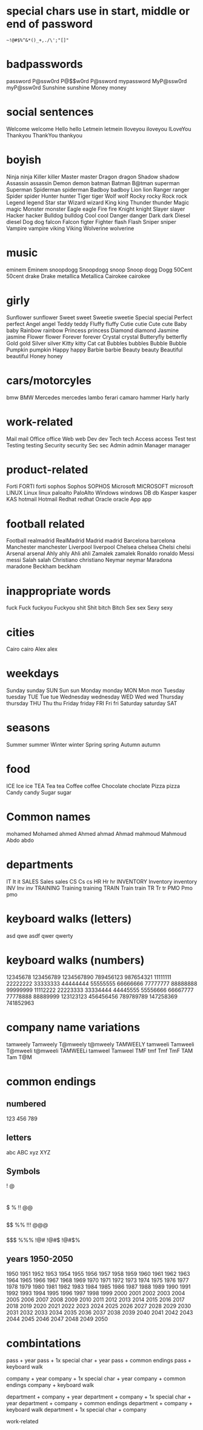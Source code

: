 # special chars use in start, middle or end of password
```
~!@#$%^&*()_+,./\';"[]"
```

# badpasswords
password
P@ssw0rd
P@$$w0rd
P@ssword
mypassword
MyP@ssw0rd
myP@ssw0rd
Sunshine
sunshine
Money
money

# social sentences
Welcome
welcome
Hello
hello
Letmein
letmein
Iloveyou
iloveyou
ILoveYou
Thankyou
ThankYou
thankyou

# boyish
Ninja
ninja
Killer
killer
Master
master
Dragon
dragon
Shadow
shadow
Assassin
assassin
Demon
demon
batman
Batman
B@tman
superman
Superman
Spiderman
spiderman
Badboy
badboy
Lion
lion
Ranger
ranger
Spider
spider
Hunter
hunter
Tiger
tiger
Wolf
wolf
Rocky
rocky
Rock
rock
Legend
legend
Star
star
Wizard
wizard
King
king
Thunder
thunder
Magic
magic
Monster
monster
Eagle
eagle
Fire
fire
Knight
knight
Slayer
slayer
Hacker
hacker
Bulldog
bulldog
Cool
cool
Danger
danger
Dark
dark
Diesel
diesel
Dog
dog
falcon
Falcon
figter
Fighter
flash
Flash
Sniper
sniper
Vampire
vampire
viking
Viking
Wolverine
wolverine

# music
eminem
Eminem
snoopdogg
Snoopdogg
snoop
Snoop
dogg
Dogg
50Cent
50cent
drake
Drake
metallica
Metallica
Cairokee
cairokee

# girly
Sunflower
sunflower
Sweet
sweet
Sweetie
sweetie
Special
special
Perfect
perfect
Angel
angel
Teddy
teddy
Fluffy
fluffy
Cutie
cutie
Cute
cute
Baby
baby
Rainbow
rainbow
Princess
princess
Diamond
diamond
Jasmine
jasmine
Flower
flower
Forever
forever
Crystal
crystal
Butteryfly
betterfly
Gold
gold
Silver
silver
Kitty
kitty
Cat
cat
Bubbles
bubbles
Bubble
Bubble
Pumpkin
pumpkin
Happy
happy
Barbie
barbie
Beauty
beauty
Beautiful
beautiful
Honey
honey

# cars/motorcyles
bmw
BMW
Mercedes
mercedes
lambo
ferari
camaro
hammer
Harly
harly

# work-related
Mail
mail
Office
office
Web
web
Dev
dev
Tech
tech
Access
access
Test
test
Testing
testing
Security
security
Sec
sec
Admin
admin
Manager
manager

# product-related
Forti
FORTI
forti
sophos
Sophos
SOPHOS
Microsoft
MICROSOFT
microsoft
LINUX
Linux
linux
paloalto
PaloAlto
Windows
windows
DB
db
Kasper
kasper
KAS
hotmail
Hotmail
Redhat
redhat
Oracle
oracle
App
app

# football related
Football
realmadrid
RealMadrid
Madrid
madrid
Barcelona
barcelona
Manchester
manchester
Liverpool
liverpool
Chelsea
chelsea
Chelsi
chelsi
Arsenal
arsenal
Ahly
ahly
Ahli
ahli
Zamalek
zamalek
Ronaldo
ronaldo
Messi
messi
Salah
salah
Christiano
christiano
Neymar
neymar
Maradona
maradone
Beckham
beckham

# inappropriate words
fuck
Fuck
fuckyou
Fuckyou
shit
Shit
bitch
Bitch
Sex
sex
Sexy
sexy

# cities
Cairo
cairo
Alex
alex

# weekdays
Sunday
sunday
SUN
Sun
sun
Monday
monday
MON
Mon
mon
Tuesday
tuesday
TUE
Tue
tue
Wednesday
wednesday
WED
Wed
wed
Thursday
thursday
THU
Thu
thu
Friday
friday
FRI
Fri
fri
Saturday
saturday
SAT

# seasons
Summer
summer
Winter
winter
Spring
spring
Autumn
autumn

# food
ICE
Ice
ice
TEA
Tea
tea
Coffee
coffee
Chocolate
choclate
Pizza
pizza
Candy
candy
Sugar
sugar

# Common names
mohamed
Mohamed
ahmed
Ahmed
ahmad
Ahmad
mahmoud
Mahmoud
Abdo
abdo

# departments
IT
It
it
SALES
Sales
sales
CS
Cs
cs
HR
Hr
hr
INVENTORY
Inventory
inventory
INV
Inv
inv
TRAINING
Training
training
TRAIN
Train
train
TR
Tr
tr
PMO
Pmo
pmo

# keyboard walks (letters)
asd
qwe
asdf
qwer
qwerty

# keyboard walks (numbers)
12345678
123456789
1234567890
789456123
987654321
11111111
22222222
33333333
44444444
55555555
66666666
77777777
88888888
99999999
11112222
22223333
33334444
44445555
55556666
66667777
77778888
88889999
123123123
456456456
789789789
147258369
741852963

# company name variations
tamweely
Tamweely
T@mweely
t@mweely
TAMWEELY
tamweeli
Tamweeli
T@mweeli
t@mweeli
TAMWEELi
tamweel
Tamweel
TMF
tmf
Tmf
TmF
TAM
Tam
T@M

# common endings
## numbered
123
456
789

## letters
abc
ABC
xyz
XYZ

## Symbols
!
@
#
$
%
!!
@@
##
$$
%%
!!!
@@@
###
$$$
%%%
!@#
!@#$
!@#$%

## years 1950-2050
1950
1951
1952
1953
1954
1955
1956
1957
1958
1959
1960
1961
1962
1963
1964
1965
1966
1967
1968
1969
1970
1971
1972
1973
1974
1975
1976
1977
1978
1979
1980
1981
1982
1983
1984
1985
1986
1987
1988
1989
1990
1991
1992
1993
1994
1995
1996
1997
1998
1999
2000
2001
2002
2003
2004
2005
2006
2007
2008
2009
2010
2011
2012
2013
2014
2015
2016
2017
2018
2019
2020
2021
2022
2023
2024
2025
2026
2027
2028
2029
2030
2031
2032
2033
2034
2035
2036
2037
2038
2039
2040
2041
2042
2043
2044
2045
2046
2047
2048
2049
2050


# combintations
pass + year
pass + 1x special char + year
pass + common endings
pass + keyboard walk

company + year
company + 1x special char + year
company + common endings
company + keyboard walk

department + company + year
department + company + 1x special char + year
department + company + common endings
department + company + keyboard walk
department + 1x special char + company

work-related 